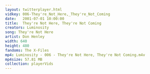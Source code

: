 ```yaml
---
layout: twitterplayer.html
vidkey: 006-They're_Not_Here,_They're_Not_Coming
date:   2001-07-01 10:00:00
title:  They're Not Here, They're Not Coming
creators: Luminosity
song: They're Not Here
artist: Don Henley
width: 640
height: 480
fandoms: The X-Files
mp4: Luminosity - 006 - They're Not Here, They're Not Coming.m4v
mp4size: 57.81 MB
collection: playerVids
---
```


  <div>
  
  </div>
  